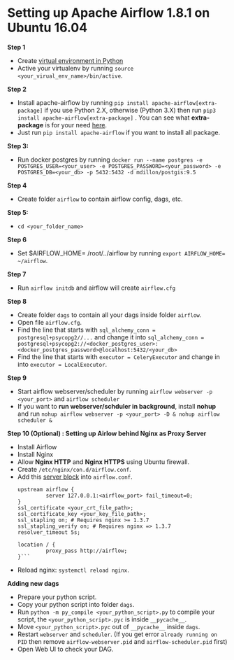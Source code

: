 # Setting up Apache Airflow 1.8.1 on Ubuntu 16.04

**Step 1**	
 - Create [virtual environment in Python](http://docs.python-guide.org/en/latest/dev/virtualenvs/)  
 - Active your virtualenv by running `source <your_virual_env_name>/bin/active`.
			
**Step 2**
- Install apache-airflow by running `pip install apache-airflow[extra-package]` if you use Python 2.X, otherwise (Python 3.X) then run `pip3 install apache-airflow[extra-package]` . You can see what **extra-package** is for your need [here](https://airflow.apache.org/installation.html). 		
- Just run `pip install apache-airflow` if you want to install all package.

**Step 3:**
- Run docker postgres by running `docker run --name postgres -e POSTGRES_USER=<your_user> -e POSTGRES_PASSWORD=<your_password> -e POSTGRES_DB=<your_db> -p 5432:5432 -d mdillon/postgis:9.5`
	
**Step 4**
- Create folder `airflow` to contain airflow config, dags, etc.

**Step 5:**
- `cd <your_folder_name>`

**Step 6**
- Set $AIRFLOW_HOME= /root/../airflow by running `export AIRFLOW_HOME= ~/airflow`.

**Step 7**
- Run `airflow initdb` and airflow will create `airflow.cfg`

**Step 8**
- Create folder `dags` to contain all your dags inside folder `airflow`.
- Open file `airflow.cfg`.
- Find the line that starts with `sql_alchemy_conn = postgresql+psycopg2//...` and change it into `sql_alchemy_conn = postgresql+psycopg2://<docker_postgres_user>:<docker_postgres_password>@localhost:5432/<your_db>`
- Find the line that starts with `executor = CeleryExecutor` and change in into  `executor = LocalExecutor`.

**Step 9**
- Start airflow webserver/scheduler by running `airflow webserver -p <your_port>` and `airflow scheduler`
- If you want to **run webserver/schduler in background**, install **nohup** and run 
`nohup airflow webserver -p <your_port> -D &
nohup airflow scheduler &`
	
**Step 10 (Optional) : Setting up Airlow behind Nginx as Proxy Server**
- Install Airflow
- Install Nginx
- Allow **Nginx HTTP** and **Nginx HTTPS** using Ubuntu firewall.
- Create `/etc/nginx/con.d/airflow.conf`.
- Add this [server block](https://www.digitalocean.com/community/tutorials/understanding-nginx-server-and-location-block-selection-algorithms) into `airflow.conf`.
	```
	upstream airflow {
	         server 127.0.0.1:<airflow_port> fail_timeout=0;
	}
	ssl_certificate <your_crt_file_path>;
	ssl_certificate_key <your_key_file_path>;
	ssl_stapling on; # Requires nginx >= 1.3.7
	ssl_stapling_verify on; # Requires nginx => 1.3.7
	resolver_timeout 5s;

	location / {
			 proxy_pass http://airflow;
	}```

- Reload nginx: `systemctl reload nginx`.

**Adding new dags**
- Prepare your python script.
- Copy your python script into folder `dags`.
- Run `python -m py_compile <your_python_script>.py` to compile your script, the `<your_python_script>.pyc` is inside `__pycache__`.
- Move `<your_python_script>.pyc` out of `__pycache__` inside `dags`.
- Restart `webserver` and `scheduler`. (If you get error `already running on PID` then remove `airflow-webserver.pid` and `airflow-scheduler.pid` first)
- Open Web UI to check your DAG.
